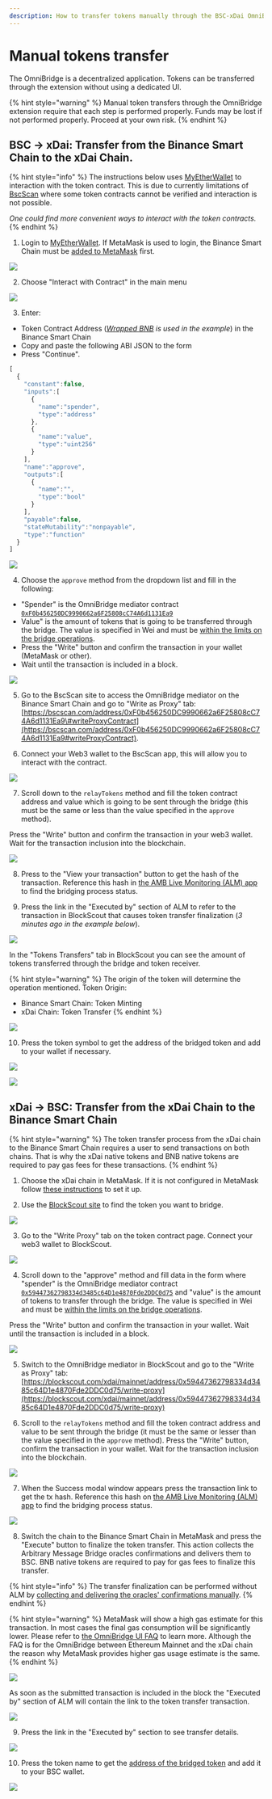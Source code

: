 ```yaml
---
description: How to transfer tokens manually through the BSC-xDai OmniBridge
---
```


# Manual tokens transfer

The OmniBridge is a decentralized application. Tokens can be transferred through the extension without using a dedicated UI. 

{% hint style="warning" %}
Manual token transfers through the OmniBridge extension require that each step is performed properly. Funds may be lost if not performed properly. Proceed at your own risk.
{% endhint %}

## BSC -&gt; xDai: Transfer from the Binance Smart Chain to the xDai Chain. 

{% hint style="info" %}
The instructions below uses [MyEtherWallet](https://www.myetherwallet.com/) to interaction with the token contract. This is due to currently limitations of  [BscScan](https://bscscan.com/) where some token contracts cannot be verified and interaction is not possible.  
  
_One could find more convenient ways to interact with the token contracts._
{% endhint %}

1. Login to [MyEtherWallet](https://www.myetherwallet.com/). If MetaMask is used to login, the Binance Smart Chain must be [added to MetaMask](https://docs.binance.org/smart-chain/wallet/metamask.html) first.

![](../../.gitbook/assets/image%20%28123%29.png)

2. Choose "Interact with Contract" in the main menu

![](../../.gitbook/assets/image%20%28114%29.png)

3. Enter:

* Token Contract Address \([_Wrapped BNB_](https://bscscan.com/token/0xbb4CdB9CBd36B01bD1cBaEBF2De08d9173bc095c) _is used in the example_\) in the Binance Smart Chain
* Copy and paste the following ABI JSON to the form
* Press "Continue".

```javascript
[
  {
    "constant":false,
    "inputs":[
      {
        "name":"spender",
        "type":"address"
      },
      {
        "name":"value",
        "type":"uint256"
      }
    ],
    "name":"approve",
    "outputs":[
      {
        "name":"",
        "type":"bool"
      }
    ],
    "payable":false,
    "stateMutability":"nonpayable",
    "type":"function"
  }
]
```

![](../../.gitbook/assets/image%20%28109%29.png)

4. Choose the `approve` method from the dropdown list and fill in the following:

* "Spender" is the OmniBridge mediator contract [`0xF0b456250DC9990662a6F25808cC74A6d1131Ea9`](https://bscscan.com/address/0xF0b456250DC9990662a6F25808cC74A6d1131Ea9) 
* Value" is the amount of tokens that is going to be transferred through the bridge. The value is specified in Wei and must be [within the limits on the bridge operations](https://docs.tokenbridge.net/bsc-xdai-amb/omnibridge-extension#transfer-limits). 
* Press the "Write" button and confirm the transaction in your wallet \(MetaMask or other\). 
* Wait until the transaction is included in a block.

![](../../.gitbook/assets/image%20%28120%29.png)

5. Go to the BscScan site to access the OmniBridge mediator on the Binance Smart Chain and go to "Write as Proxy" tab: [https://bscscan.com/address/0xF0b456250DC9990662a6F25808cC74A6d1131Ea9\#writeProxyContract](https://bscscan.com/address/0xF0b456250DC9990662a6F25808cC74A6d1131Ea9#writeProxyContract).

6. Connect your Web3 wallet to the BscScan app, this will allow you to interact with the contract. 

![](../../.gitbook/assets/image%20%28117%29.png)

7. Scroll down to the `relayTokens` method and fill the token contract address and value which is going to be sent through the bridge \(this must be the same or less than the value specified in the `approve` method\).   
  
Press the "Write" button and confirm the transaction in your web3 wallet. Wait for the transaction inclusion into the blockchain.

![](../../.gitbook/assets/image%20%28110%29.png)

8. Press to the "View your transaction" button to get the hash of the transaction. Reference this hash in [the AMB Live Monitoring \(ALM\) app](https://alm-bsc-xdai.herokuapp.com/) to find the bridging process status.

9. Press the link in the "Executed by" section of ALM to refer to the transaction in BlockScout that causes token transfer finalization \(_3 minutes ago in the example below_\).

![](../../.gitbook/assets/image%20%28108%29.png)

In the "Tokens Transfers" tab in BlockScout you can see the amount of tokens transferred through the bridge and token receiver.

{% hint style="warning" %}
The origin of the token will determine the operation mentioned. Token Origin: 

* Binance Smart Chain: Token Minting
* xDai Chain: Token Transfer
{% endhint %}

![](../../.gitbook/assets/image%20%28118%29.png)

10. Press the token symbol to get the address of the bridged token and add to your wallet if necessary. 

![](../../.gitbook/assets/image%20%28115%29.png)

![](../../.gitbook/assets/image%20%28119%29.png)

## xDai -&gt; BSC: Transfer from the xDai Chain to the Binance Smart Chain

{% hint style="warning" %}
The token transfer process from the xDai chain to the Binance Smart Chain requires a user to send transactions on both chains. That is why the xDai native tokens and BNB native tokens are required to pay gas fees for these transactions.
{% endhint %}

1. Choose the xDai chain in MetaMask. If it is not configured in MetaMask follow [these instructions](https://www.xdaichain.com/for-users/wallets/metamask/metamask-setup) to set it up.

2. Use the [BlockScout site](https://blockscout.com/xdai/mainnet) to find the token you want to bridge.

![](../../.gitbook/assets/image%20%28122%29.png)

3. Go to the "Write Proxy" tab on the token contract page. Connect your web3 wallet to BlockScout.

![](../../.gitbook/assets/image%20%28111%29.png)

4. Scroll down to the "approve" method and fill data in the form where "spender" is the OmniBridge mediator contract [`0x59447362798334d3485c64D1e4870Fde2DDC0d75`](https://blockscout.com/xdai/mainnet/address/0x59447362798334d3485c64D1e4870Fde2DDC0d75/transactions) and "value" is the amount of tokens to transfer through the bridge. The value is specified in Wei and must be [within the limits on the bridge operations](https://docs.tokenbridge.net/bsc-xdai-amb/omnibridge-extension#transfer-limits).   
  
Press the "Write" button and confirm the transaction in your wallet. Wait until the transaction is included in a block.

![](../../.gitbook/assets/image%20%28105%29.png)

5. Switch to the OmniBridge mediator in BlockScout and go to the  "Write as Proxy" tab: [https://blockscout.com/xdai/mainnet/address/0x59447362798334d3485c64D1e4870Fde2DDC0d75/write-proxy](https://blockscout.com/xdai/mainnet/address/0x59447362798334d3485c64D1e4870Fde2DDC0d75/write-proxy)

6. Scroll to the `relayTokens` method and fill the token contract address and value  to be sent through the bridge \(it must be the same or lesser than the value specified in the `approve` method\). Press the "Write" button, confirm the transaction in your wallet. Wait for the transaction inclusion into the blockchain.

![](../../.gitbook/assets/image%20%28107%29.png)

7. When the Success modal window appears press the transaction link to get the tx hash. Reference this hash on [the AMB Live Monitoring \(ALM\) app](https://alm-bsc-xdai.herokuapp.com/) to find the bridging process status.

![](../../.gitbook/assets/image%20%28112%29.png)

8. Switch the chain to the Binance Smart Chain in MetaMask and press the "Execute" button to finalize the token transfer. This action collects the Arbitrary Message Bridge oracles confirmations and delivers them to BSC. BNB native tokens are required to pay for gas fees to finalize this transfer.

{% hint style="info" %}
The transfer finalization can be performed without ALM by [collecting and delivering the oracles' confirmations manually](https://docs.tokenbridge.net/bsc-xdai-amb/about-the-bsc-xdai-amb/submit-confirmations-manually).
{% endhint %}

{% hint style="warning" %}
MetaMask will show a high gas estimate for this transaction. In most cases the final gas consumption will be significantly lower. Please refer to [the OmniBridge UI FAQ](https://www.xdaichain.com/about-xdai/faqs/bridges-xdai-bridge-and-omnibridge#metamask-is-showing-very-high-fees-to-claim-a-transaction-on-ethereum-tokens-bridged-from-xdai-to-ethereum-is-this-estimate-accurate) to learn more. Although the FAQ is for the OmniBridge between Ethereum Mainnet and the xDai chain the reason why MetaMask provides higher gas usage estimate is the same.
{% endhint %}

![](../../.gitbook/assets/image%20%28124%29.png)

As soon as the submitted transaction is included in the block the "Executed by" section of ALM will contain the link to the token transfer transaction.

![](../../.gitbook/assets/image%20%28113%29.png)

9. Press the link in the "Executed by" section to see transfer details.

![](../../.gitbook/assets/image%20%28103%29.png)

10. Press the token name to get the [address of the bridged token](https://www.bscscan.com/token/0x24e5cf4a0577563d4e7761d14d53c8d0b504e337) and add it to your BSC wallet. 

![](../../.gitbook/assets/image%20%28106%29.png)

